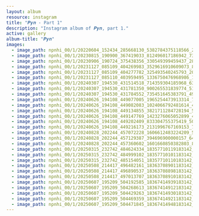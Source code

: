 ```yaml
---
layout: album
resource: instagram
title: "𝑷𝒚𝒏 - Part 1"
description: "Instagram album of 𝑷𝒚𝒏, part 1."
active: gallery
album-title: "𝑷𝒚𝒏"
images:
  - image_path: npnhi_00/1/20220604_152434_285668130_5382784375118566_269566126333136998_n.jpg
  - image_path: npnhi_00/1/20230815_190900_367419033_812496017186942_7311490881320821623_n.jpg
  - image_path: npnhi_00/1/20230906_190724_375438356_330549399459437_2888931019439173464_n.jpg
  - image_path: npnhi_00/1/20231127_085109_404269983_3529616910609073_8890198377377988957_n.jpg
  - image_path: npnhi_00/1/20231127_085109_404277782_325493540245793_2087437821577493439_n.jpg
  - image_path: npnhi_00/1/20231127_085110_403959495_1336750476968986_1364226688104787031_n.jpg
  - image_path: npnhi_00/1/20240307_194530_431514518_714359304185968_6308792930384273063_n.jpg
  - image_path: npnhi_00/1/20240307_194530_431781350_900265531839774_5196458343644352620_n.jpg
  - image_path: npnhi_00/1/20240307_194530_431784552_735451645383791_4966611232114778674_n.jpg
  - image_path: npnhi_00/1/20240626_194108_449077005_1965254473913314_7404369982930935064_n.jpg
  - image_path: npnhi_00/1/20240626_194108_449082083_1024066792481614_4075730914790182250_n.jpg
  - image_path: npnhi_00/1/20240626_194108_449134855_3821711284728194_5532562154846235335_n.jpg
  - image_path: npnhi_00/1/20240626_194108_449147769_1423276065052899_4213049009066834797_n.jpg
  - image_path: npnhi_00/1/20240626_194108_449202409_833304755375419_5074797588861786873_n.jpg
  - image_path: npnhi_00/1/20240626_194108_449216173_2131996767169153_745412260762726532_n.jpg
  - image_path: npnhi_00/1/20240828_202244_457072228_1606612483224209_5527378088364193794_n.jpg
  - image_path: npnhi_00/1/20240828_202244_457129387_394696900000157_6439246051466175878_n.jpg
  - image_path: npnhi_00/1/20240828_202244_457360602_1601660850382803_8815549250341796231_n.jpg
  - image_path: npnhi_00/1/20250315_232742_484624334_18357710119183142_43355371269753005_n.jpg
  - image_path: npnhi_00/1/20250315_232742_484999102_18357710101183142_9170600258980527138_n.jpg
  - image_path: npnhi_00/1/20250315_232742_485154051_18357710110183142_9196551156886922212_n.jpg
  - image_path: npnhi_00/1/20250508_214417_496482161_18363708901183142_7143717931658746766_n.jpg
  - image_path: npnhi_00/1/20250508_214417_496890537_18363708898183142_1266783669620736303_n.jpg
  - image_path: npnhi_00/1/20250508_214417_497013707_18363708910183142_372241676062973768_n.jpg
  - image_path: npnhi_00/1/20250607_195209_504192585_18367414939183142_1850695292334784797_n.jpg
  - image_path: npnhi_00/1/20250607_195209_504268613_18367414912183142_7196690112225157836_n.jpg
  - image_path: npnhi_00/1/20250607_195209_504429263_18367414930183142_6134802365358880677_n.jpg
  - image_path: npnhi_00/1/20250607_195209_504469359_18367414921183142_3202169335395153708_n.jpg
  - image_path: npnhi_00/1/20250607_195209_504471845_18367414948183142_7647909312976643652_n.jpg
---
```

